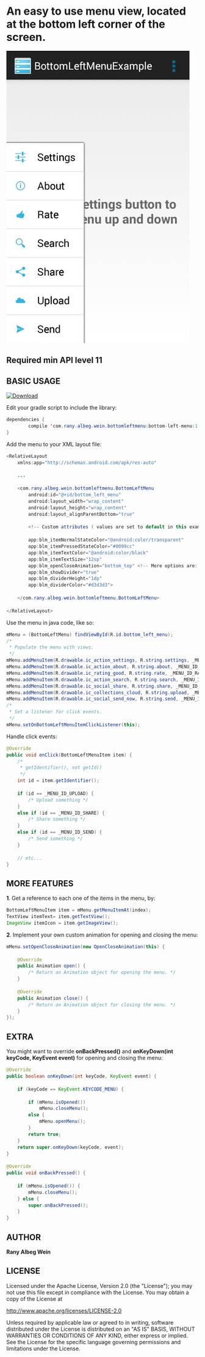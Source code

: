 An easy to use menu view, located at the bottom left corner of the screen.
===================

![Alt text](screenshot.jpg "BottomLeftMenuView Samsung Galaxy S2")

Required min API level 11 
-------------------------

BASIC USAGE
-----------
[ ![Download](https://api.bintray.com/packages/ranyalbegwein/maven/bottom-left-menu/images/download.svg) ](https://bintray.com/ranyalbegwein/maven/bottom-left-menu/_latestVersion)

Edit your gradle script to include the library:
```java
dependencies {
        compile 'com.rany.albeg.wein.bottomleftmenu:bottom-left-menu:1.1.4'
}
```

Add the menu to your XML layout file:
```java
<RelativeLayout
    xmlns:app="http://schemas.android.com/apk/res-auto"

    ...

    <com.rany.albeg.wein.bottomleftmenu.BottomLeftMenu
        android:id="@+id/bottom_left_menu"
        android:layout_width="wrap_content"
        android:layout_height="wrap_content"
        android:layout_alignParentBottom="true"

        <!-- Custom attributes ( values are set to default in this example ): -->

        app:blm_itemNormalStateColor="@android:color/transparent"
        app:blm_itemPressedStateColor="#0099cc"
        app:blm_itemTextColor="@android:color/black"
        app:blm_itemTextSize="12sp"
        app:blm_openCloseAnimation="bottom_top" <!-- More options are: left_right and fade_in-->
        app:blm_showDivider="true"
        app:blm_dividerHeight="1dp"
        app:blm_dividerColor="#d3d3d3">

    </com.rany.albeg.wein.bottomleftmenu.BottomLeftMenu>

</RelativeLayout>
```
Use the menu in java code, like so:
```java
mMenu = (BottomLeftMenu) findViewById(R.id.bottom_left_menu);
/*
 * Populate the menu with views.
 */
mMenu.addMenuItem(R.drawable.ic_action_settings, R.string.settings, _MENU_ID_SETTINGS);
mMenu.addMenuItem(R.drawable.ic_action_about, R.string.about, _MENU_ID_ABOUT);
mMenu.addMenuItem(R.drawable.ic_rating_good, R.string.rate, _MENU_ID_RATE);
mMenu.addMenuItem(R.drawable.ic_action_search, R.string.search, _MENU_ID_SEARCH);
mMenu.addMenuItem(R.drawable.ic_social_share, R.string.share, _MENU_ID_SHARE);
mMenu.addMenuItem(R.drawable.ic_collections_cloud, R.string.upload, _MENU_ID_UPLOAD);
mMenu.addMenuItem(R.drawable.ic_social_send_now, R.string.send, _MENU_ID_SEND);
/*
 * Set a listener for click events.
 */
mMenu.setOnBottomLeftMenuItemClickListener(this);
```
Handle click events:
```java
@Override
public void onClick(BottomLeftMenuItem item) {
    /*
     * getIdentifier(), not getId()
     */
    int id = item.getIdentifier();

    if (id == _MENU_ID_UPLOAD) {
        /* Upload something */
    }
    else if (id == _MENU_ID_SHARE) {
        /* Share something */
    }
    else if (id == _MENU_ID_SEND) {
        /* Send something */
    }

    // etc...
}
```
MORE FEATURES
-------------
**1**. Get a reference to each one of the items in the menu, by:
```java
BottomLeftMenuItem item = mMenu.getMenuItemAt(index);
TextView itemText= item.getTextView();
ImageView itemIcon = item.getImageView();
```
**2**. Implement your own custom animation for opening and closing the menu:
```java
mMenu.setOpenCloseAnimation(new OpenCloseAnimation(this) {
    
    @Override
    public Animation open() {
        /* Return an Animation object for opening the menu. */
    }
    
    @Override
    public Animation close() {
        /* Return an Animation object for closing the menu. */
    }
});
```
EXTRA
--------
You might want to override **onBackPressed()** and **onKeyDown(int keyCode, KeyEvent event)** for opening and closing the menu:

```java
@Override
public boolean onKeyDown(int keyCode, KeyEvent event) {

    if (keyCode == KeyEvent.KEYCODE_MENU) {

        if (mMenu.isOpened())
            mMenu.closeMenu();
        else {
            mMenu.openMenu();
        }
        return true;
    }
    return super.onKeyDown(keyCode, event);
}

@Override
public void onBackPressed() {

    if (mMenu.isOpened()) {
        mMenu.closeMenu();
    } else {
        super.onBackPressed();
    }
}
```
AUTHOR
-------

**Rany Albeg Wein**


LICENSE
--------
Licensed under the Apache License, Version 2.0 (the "License");
you may not use this file except in compliance with the License.
You may obtain a copy of the License at

http://www.apache.org/licenses/LICENSE-2.0

Unless required by applicable law or agreed to in writing, software
distributed under the License is distributed on an "AS IS" BASIS,
WITHOUT WARRANTIES OR CONDITIONS OF ANY KIND, either express or implied.
See the License for the specific language governing permissions and
limitations under the License.
